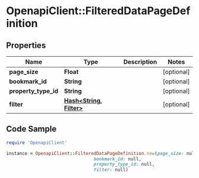 # OpenapiClient::FilteredDataPageDefinition

## Properties

Name | Type | Description | Notes
------------ | ------------- | ------------- | -------------
**page_size** | **Float** |  | [optional] 
**bookmark_id** | **String** |  | [optional] 
**property_type_id** | **String** |  | [optional] 
**filter** | [**Hash&lt;String, Filter&gt;**](Filter.md) |  | [optional] 

## Code Sample

```ruby
require 'OpenapiClient'

instance = OpenapiClient::FilteredDataPageDefinition.new(page_size: null,
                                 bookmark_id: null,
                                 property_type_id: null,
                                 filter: null)
```


